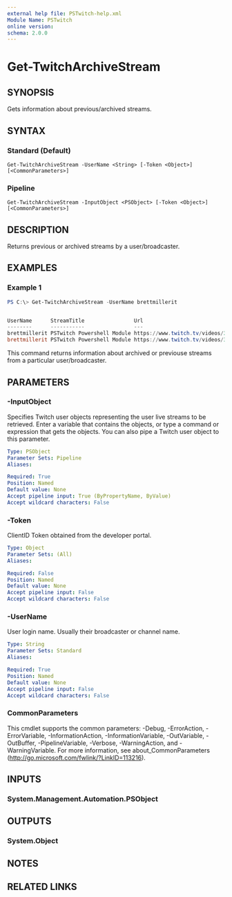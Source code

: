 ```yaml
---
external help file: PSTwitch-help.xml
Module Name: PSTwitch
online version:
schema: 2.0.0
---
```


# Get-TwitchArchiveStream

## SYNOPSIS
Gets information about previous/archived streams.

## SYNTAX

### Standard (Default)
```
Get-TwitchArchiveStream -UserName <String> [-Token <Object>] [<CommonParameters>]
```

### Pipeline
```
Get-TwitchArchiveStream -InputObject <PSObject> [-Token <Object>] [<CommonParameters>]
```

## DESCRIPTION
Returns previous or archived streams by a user/broadcaster.

## EXAMPLES

### Example 1
```powershell
PS C:\> Get-TwitchArchiveStream -UserName brettmillerit


UserName      StreamTitle                Url
--------      -----------                ---
brettmillerit PSTwitch Powershell Module https://www.twitch.tv/videos/378015327
brettmillerit PSTwitch Powershell Module https://www.twitch.tv/videos/377367237

```

This command returns information about archived or previouse streams from a particular user/broadcaster.

## PARAMETERS

### -InputObject
Specifies Twitch user objects representing the user live streams to be retrieved. Enter a variable that contains the objects, or type a command or expression that gets the objects. You can also pipe a Twitch user object to this parameter.

```yaml
Type: PSObject
Parameter Sets: Pipeline
Aliases:

Required: True
Position: Named
Default value: None
Accept pipeline input: True (ByPropertyName, ByValue)
Accept wildcard characters: False
```

### -Token
ClientID Token obtained from the developer portal.

```yaml
Type: Object
Parameter Sets: (All)
Aliases:

Required: False
Position: Named
Default value: None
Accept pipeline input: False
Accept wildcard characters: False
```

### -UserName
User login name. Usually their broadcaster or channel name.

```yaml
Type: String
Parameter Sets: Standard
Aliases:

Required: True
Position: Named
Default value: None
Accept pipeline input: False
Accept wildcard characters: False
```

### CommonParameters
This cmdlet supports the common parameters: -Debug, -ErrorAction, -ErrorVariable, -InformationAction, -InformationVariable, -OutVariable, -OutBuffer, -PipelineVariable, -Verbose, -WarningAction, and -WarningVariable.
For more information, see about_CommonParameters (http://go.microsoft.com/fwlink/?LinkID=113216).

## INPUTS

### System.Management.Automation.PSObject

## OUTPUTS

### System.Object
## NOTES

## RELATED LINKS
